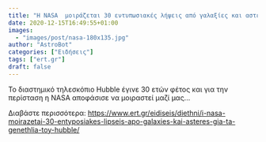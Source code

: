 ```yaml
---
title: "Η NASA  μοιράζεται 30 εντυπωσιακές λήψεις από γαλαξίες και αστέρες για τα γενέθλια..."
date: 2020-12-15T16:49:55+01:00
images:
  - "images/post/nasa-180x135.jpg"
author: "AstroBot"
categories: ["Ειδήσεις"]
tags: ["ert.gr"]
draft: false
---
```


Το διαστημικό τηλεσκόπιο Hubble έγινε 30 ετών φέτος και για την περίσταση η NASA αποφάσισε να μοιραστεί μαζί μας...

Διαβάστε περισσότερα: https://www.ert.gr/eidiseis/diethni/i-nasa-moirazetai-30-entyposiakes-lipseis-apo-galaxies-kai-asteres-gia-ta-genethlia-toy-hubble/
